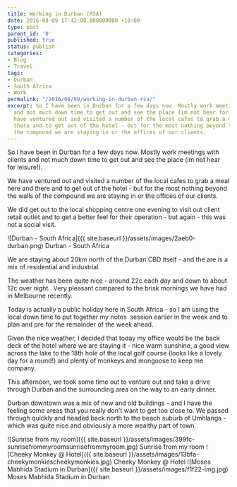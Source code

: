 ```yaml
---
title: Working in Durban (RSA)
date: 2016-08-09 17:42:00.000000000 +10:00
type: post
parent_id: '0'
published: true
status: publish
categories:
- Blog
- Travel
tags:
- Durban
- South Africa
- Work
permalink: "/2016/08/09/working-in-durban-rsa/"
excerpt: So I have been in Durban for a few days now. Mostly work meetings with  clients
  and not much down time to get out and see the place (im not hear for leasure!).We
  have ventured out and visited a number of the local cafes to grab a meal here and
  there and to get out of the hotel - but for the most nothing beyond the walls of
  the compound we are staying in or the offices of our clients.
---
```

So I have been in Durban for a few days now. Mostly work meetings with clients and not much down time to get out and see the place (im not hear for leisure!).

We have ventured out and visited a number of the local cafes to grab a meal here and there and to get out of the hotel - but for the most nothing beyond the walls of the compound we are staying in or the offices of our clients.

We did get out to the local shopping centre one evening to visit out client retail outlet and to get a better feel for their operation - but again - this was not a social visit.

![Durban - South Africa]({{ site.baseurl }}/assets/images/2aeb0-durban.png) Durban - South Africa

We are staying about 20km north of the Durban CBD itself - and the are is a mix of residential and industrial.

The weather has been quite nice - around 22c each day and down to about 12c over night. &nbsp;Very pleasant compared to the brisk mornings we have had in Melbourne recently.

Today is actually a public holiday here in South Africa - so I am using the local down time to put together my notes &nbsp;session earlier in the week and to plan and pre for the remainder of the week ahead.

Given the nice weather, I decided that today my office would be the back deck of the hotel where we are staying it - nice warm sunshine, a good view across the lake to the 18th hole of the local golf course (looks like a lovely day for a round!) and plenty of monkeys and mongoose to keep me company.

This afternoon, we took some time out to venture out and take a drive through Durban and the surrounding area on the way to an early dinner.

Durban downtown was a mix of new and old buildings - and I have the feeling some areas that you really don't want to get too close to. We passed through quickly and headed back north to the beach suburb of Umhlanga - which was quite nice and obviously a more wealthy part of town.

![Sunrise from my room]({{ site.baseurl }}/assets/images/399fc-sunrisefrommyroomsunrisefrommyroom.jpg) Sunrise from my room ![Cheeky Monkey @ Hotel]({{ site.baseurl }}/assets/images/13bfa-cheekymonkiescheekymonkies.jpg) Cheeky Monkey @ Hotel ![Moses Mabhida Stadium in Durban]({{ site.baseurl }}/assets/images/f1f22-img.jpg) Moses Mabhida Stadium in Durban

